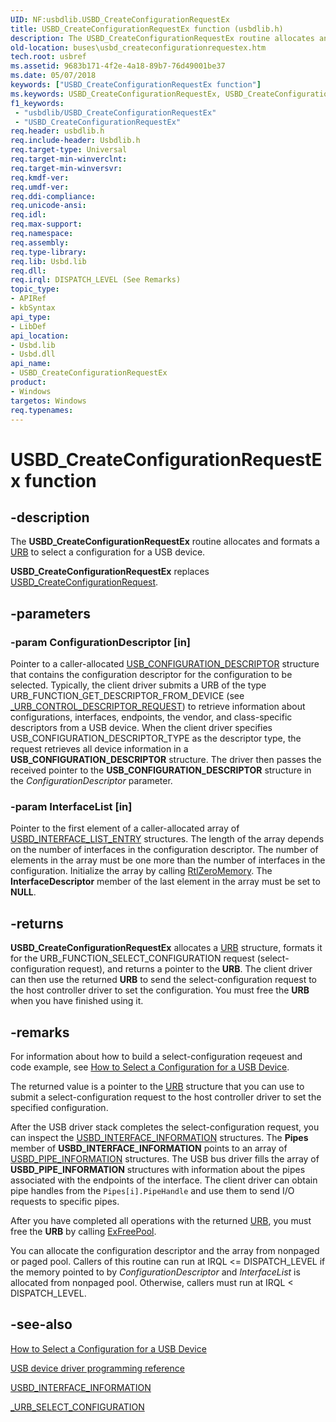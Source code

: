 ```yaml
---
UID: NF:usbdlib.USBD_CreateConfigurationRequestEx
title: USBD_CreateConfigurationRequestEx function (usbdlib.h)
description: The USBD_CreateConfigurationRequestEx routine allocates and formats a URB to select a configuration for a USB device.USBD_CreateConfigurationRequestEx replaces USBD_CreateConfigurationRequest.
old-location: buses\usbd_createconfigurationrequestex.htm
tech.root: usbref
ms.assetid: 9683b171-4f2e-4a18-89b7-76d49001be37
ms.date: 05/07/2018
keywords: ["USBD_CreateConfigurationRequestEx function"]
ms.keywords: USBD_CreateConfigurationRequestEx, USBD_CreateConfigurationRequestEx routine [Buses], buses.usbd_createconfigurationrequestex, usbdlib/USBD_CreateConfigurationRequestEx, usbfunc_d0c1e002-ed01-4bd4-98f0-b4b2d6da2ca6.xml
f1_keywords:
 - "usbdlib/USBD_CreateConfigurationRequestEx"
 - "USBD_CreateConfigurationRequestEx"
req.header: usbdlib.h
req.include-header: Usbdlib.h
req.target-type: Universal
req.target-min-winverclnt: 
req.target-min-winversvr: 
req.kmdf-ver: 
req.umdf-ver: 
req.ddi-compliance: 
req.unicode-ansi: 
req.idl: 
req.max-support: 
req.namespace: 
req.assembly: 
req.type-library: 
req.lib: Usbd.lib
req.dll: 
req.irql: DISPATCH_LEVEL (See Remarks)
topic_type:
- APIRef
- kbSyntax
api_type:
- LibDef
api_location:
- Usbd.lib
- Usbd.dll
api_name:
- USBD_CreateConfigurationRequestEx
product:
- Windows
targetos: Windows
req.typenames: 
---
```


# USBD_CreateConfigurationRequestEx function


## -description



   The <b>USBD_CreateConfigurationRequestEx</b> routine allocates and formats a <a href="https://docs.microsoft.com/windows-hardware/drivers/ddi/usb/ns-usb-_urb">URB</a> to select a configuration for a USB device.

<b>USBD_CreateConfigurationRequestEx</b> replaces <a href="https://docs.microsoft.com/windows-hardware/drivers/ddi/usbdlib/nf-usbdlib-usbd_createconfigurationrequest">USBD_CreateConfigurationRequest</a>.


## -parameters




### -param ConfigurationDescriptor [in]

Pointer to a caller-allocated <a href="https://docs.microsoft.com/windows-hardware/drivers/ddi/usbspec/ns-usbspec-_usb_configuration_descriptor">USB_CONFIGURATION_DESCRIPTOR</a> structure that contains the configuration descriptor for the configuration to be selected. Typically, the client driver submits a URB  of the type  URB_FUNCTION_GET_DESCRIPTOR_FROM_DEVICE (see <a href="https://docs.microsoft.com/windows-hardware/drivers/ddi/usb/ns-usb-_urb_control_descriptor_request">_URB_CONTROL_DESCRIPTOR_REQUEST</a>)     to retrieve information about configurations, interfaces, endpoints, the vendor, and class-specific descriptors from a USB device. When the client driver specifies USB_CONFIGURATION_DESCRIPTOR_TYPE as the descriptor type, the request retrieves all device information in a <b>USB_CONFIGURATION_DESCRIPTOR</b> structure. The driver then passes the received pointer to    the <b>USB_CONFIGURATION_DESCRIPTOR</b> structure in the <i>ConfigurationDescriptor</i> parameter.


### -param InterfaceList [in]

Pointer to the first element of a caller-allocated array of <a href="https://docs.microsoft.com/windows-hardware/drivers/ddi/usbdlib/ns-usbdlib-_usbd_interface_list_entry">USBD_INTERFACE_LIST_ENTRY</a>    structures. The length of the array depends on the number of interfaces in the configuration descriptor. The number  of elements in the array  must be one more than the number of interfaces in the configuration. Initialize the array by calling <a href="https://docs.microsoft.com/windows-hardware/drivers/ddi/wdm/nf-wdm-rtlzeromemory">RtlZeroMemory</a>. The <b>InterfaceDescriptor</b> member of the last element in the array must be set to <b>NULL</b>. 


## -returns



<b>USBD_CreateConfigurationRequestEx</b> allocates a <a href="https://docs.microsoft.com/windows-hardware/drivers/ddi/usb/ns-usb-_urb">URB</a> structure, formats it for the URB_FUNCTION_SELECT_CONFIGURATION request (select-configuration request), and returns a pointer to the <b>URB</b>. The client driver can then use the returned <b>URB</b> to send the select-configuration request  to the host controller driver to set the configuration. You must free the <b>URB</b> when you have finished using it.




## -remarks



For information about how to build a select-configuration reqeuest and code example, see <a href="https://docs.microsoft.com/windows-hardware/drivers/ddi/index">How to Select a Configuration for a USB Device</a>.

The returned value is a pointer to the <a href="https://docs.microsoft.com/windows-hardware/drivers/ddi/usb/ns-usb-_urb">URB</a> structure that you can use to submit a select-configuration request to the host controller driver to set the specified configuration.

After the USB driver stack completes the select-configuration request, you can inspect the  <a href="https://docs.microsoft.com/windows-hardware/drivers/ddi/usb/ns-usb-_usbd_interface_information">USBD_INTERFACE_INFORMATION</a> structures.  The <b>Pipes</b> member of <b>USBD_INTERFACE_INFORMATION</b> points to an array of <a href="https://docs.microsoft.com/windows-hardware/drivers/ddi/usb/ns-usb-_usbd_pipe_information">USBD_PIPE_INFORMATION</a> structures. The USB bus driver fills the array of <b>USBD_PIPE_INFORMATION</b> structures with information about the  pipes associated with the endpoints of the interface. The client driver can obtain pipe handles from the <code>Pipes[i].PipeHandle</code> and use them to send I/O requests to specific pipes. 

After you have completed all operations with the returned <a href="https://docs.microsoft.com/windows-hardware/drivers/ddi/usb/ns-usb-_urb">URB</a>, you must free the <b>URB</b> by calling <a href="https://docs.microsoft.com/windows-hardware/drivers/ddi/ntddk/nf-ntddk-exfreepool">ExFreePool</a>. 

You can  allocate the configuration descriptor and the array from nonpaged or paged pool. Callers of this routine can run at IRQL <= DISPATCH_LEVEL if the memory pointed to by <i>ConfigurationDescriptor</i> and <i>InterfaceList</i> is allocated from nonpaged pool. Otherwise, callers must run at IRQL < DISPATCH_LEVEL.




## -see-also




<a href="https://docs.microsoft.com/windows-hardware/drivers/ddi/index">How to Select a Configuration for a USB Device</a>



<a href="https://docs.microsoft.com/windows-hardware/drivers/ddi/_usbref/">USB device driver programming reference</a>



<a href="https://docs.microsoft.com/windows-hardware/drivers/ddi/usb/ns-usb-_usbd_interface_information">USBD_INTERFACE_INFORMATION</a>



<a href="https://docs.microsoft.com/windows-hardware/drivers/ddi/usb/ns-usb-_urb_select_configuration">_URB_SELECT_CONFIGURATION</a>
 

 


